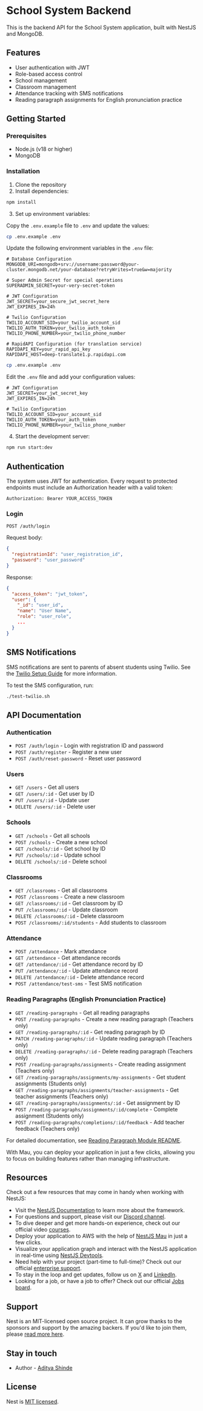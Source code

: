 # School System Backend

This is the backend API for the School System application, built with NestJS and MongoDB.

## Features

- User authentication with JWT
- Role-based access control
- School management
- Classroom management
- Attendance tracking with SMS notifications
- Reading paragraph assignments for English pronunciation practice

## Getting Started

### Prerequisites

- Node.js (v18 or higher)
- MongoDB

### Installation

1. Clone the repository
2. Install dependencies:

```bash
npm install
```

3. Set up environment variables:

Copy the `.env.example` file to `.env` and update the values:

```bash
cp .env.example .env
```

Update the following environment variables in the `.env` file:

```properties
# Database Configuration
MONGODB_URI=mongodb+srv://username:password@your-cluster.mongodb.net/your-database?retryWrites=true&w=majority

# Super Admin Secret for special operations
SUPERADMIN_SECRET=your-very-secret-token

# JWT Configuration
JWT_SECRET=your_secure_jwt_secret_here
JWT_EXPIRES_IN=24h

# Twilio Configuration
TWILIO_ACCOUNT_SID=your_twilio_account_sid
TWILIO_AUTH_TOKEN=your_twilio_auth_token
TWILIO_PHONE_NUMBER=your_twilio_phone_number

# RapidAPI Configuration (for translation service)
RAPIDAPI_KEY=your_rapid_api_key
RAPIDAPI_HOST=deep-translate1.p.rapidapi.com
```

```bash
cp .env.example .env
```

Edit the `.env` file and add your configuration values:

```
# JWT Configuration
JWT_SECRET=your_jwt_secret_key
JWT_EXPIRES_IN=24h

# Twilio Configuration
TWILIO_ACCOUNT_SID=your_account_sid
TWILIO_AUTH_TOKEN=your_auth_token
TWILIO_PHONE_NUMBER=your_twilio_phone_number
```

4. Start the development server:

```bash
npm run start:dev
```

## Authentication

The system uses JWT for authentication. Every request to protected endpoints must include an Authorization header with a valid token:

```
Authorization: Bearer YOUR_ACCESS_TOKEN
```

### Login

```
POST /auth/login
```

Request body:

```json
{
  "registrationId": "user_registration_id",
  "password": "user_password"
}
```

Response:

```json
{
  "access_token": "jwt_token",
  "user": {
    "_id": "user_id",
    "name": "User Name",
    "role": "user_role",
    ...
  }
}
```

## SMS Notifications

SMS notifications are sent to parents of absent students using Twilio. See the [Twilio Setup Guide](src/attendance/TWILIO_SETUP.md) for more information.

To test the SMS configuration, run:

```bash
./test-twilio.sh
```

## API Documentation

### Authentication

- `POST /auth/login` - Login with registration ID and password
- `POST /auth/register` - Register a new user
- `POST /auth/reset-password` - Reset user password

### Users

- `GET /users` - Get all users
- `GET /users/:id` - Get user by ID
- `PUT /users/:id` - Update user
- `DELETE /users/:id` - Delete user

### Schools

- `GET /schools` - Get all schools
- `POST /schools` - Create a new school
- `GET /schools/:id` - Get school by ID
- `PUT /schools/:id` - Update school
- `DELETE /schools/:id` - Delete school

### Classrooms

- `GET /classrooms` - Get all classrooms
- `POST /classrooms` - Create a new classroom
- `GET /classrooms/:id` - Get classroom by ID
- `PUT /classrooms/:id` - Update classroom
- `DELETE /classrooms/:id` - Delete classroom
- `POST /classrooms/:id/students` - Add students to classroom

### Attendance

- `POST /attendance` - Mark attendance
- `GET /attendance` - Get attendance records
- `GET /attendance/:id` - Get attendance record by ID
- `PUT /attendance/:id` - Update attendance record
- `DELETE /attendance/:id` - Delete attendance record
- `POST /attendance/test-sms` - Test SMS notification

### Reading Paragraphs (English Pronunciation Practice)

- `GET /reading-paragraphs` - Get all reading paragraphs
- `POST /reading-paragraphs` - Create a new reading paragraph (Teachers only)
- `GET /reading-paragraphs/:id` - Get reading paragraph by ID
- `PATCH /reading-paragraphs/:id` - Update reading paragraph (Teachers only)
- `DELETE /reading-paragraphs/:id` - Delete reading paragraph (Teachers only)
- `POST /reading-paragraphs/assignments` - Create reading assignment (Teachers only)
- `GET /reading-paragraphs/assignments/my-assignments` - Get student assignments (Students only)
- `GET /reading-paragraphs/assignments/teacher-assignments` - Get teacher assignments (Teachers only)
- `GET /reading-paragraphs/assignments/:id` - Get assignment by ID
- `POST /reading-paragraphs/assignments/:id/complete` - Complete assignment (Students only)
- `POST /reading-paragraphs/completions/:id/feedback` - Add teacher feedback (Teachers only)

For detailed documentation, see [Reading Paragraph Module README](src/reading-paragraph/README.md).

With Mau, you can deploy your application in just a few clicks, allowing you to focus on building features rather than managing infrastructure.

## Resources

Check out a few resources that may come in handy when working with NestJS:

- Visit the [NestJS Documentation](https://docs.nestjs.com) to learn more about the framework.
- For questions and support, please visit our [Discord channel](https://discord.gg/G7Qnnhy).
- To dive deeper and get more hands-on experience, check out our official video [courses](https://courses.nestjs.com/).
- Deploy your application to AWS with the help of [NestJS Mau](https://mau.nestjs.com) in just a few clicks.
- Visualize your application graph and interact with the NestJS application in real-time using [NestJS Devtools](https://devtools.nestjs.com).
- Need help with your project (part-time to full-time)? Check out our official [enterprise support](https://enterprise.nestjs.com).
- To stay in the loop and get updates, follow us on [X](https://x.com/nestframework) and [LinkedIn](https://linkedin.com/company/nestjs).
- Looking for a job, or have a job to offer? Check out our official [Jobs board](https://jobs.nestjs.com).

## Support

Nest is an MIT-licensed open source project. It can grow thanks to the sponsors and support by the amazing backers. If you'd like to join them, please [read more here](https://docs.nestjs.com/support).

## Stay in touch

- Author - [Aditya Shinde](https://github.com/adityasshinde)
<!-- - Website - [https://nestjs.com](https://nestjs.com/)
- Twitter - [@nestframework](https://twitter.com/nestframework) -->

## License

Nest is [MIT licensed](https://github.com/nestjs/nest/blob/master/LICENSE).
